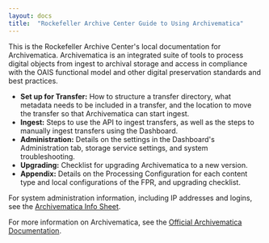 ```yaml
---
layout: docs
title:  "Rockefeller Archive Center Guide to Using Archivematica"
---
```


This is the Rockefeller Archive Center's local documentation for Archivematica. Archivematica is an integrated suite of tools to process digital objects from ingest to archival storage and access in compliance with the OAIS functional model and other digital preservation standards and best practices.

 - **Set up for Transfer:** How to structure a transfer directory, what metadata needs to be included in a transfer, and the location to move the transfer so that Archivematica can start ingest.
 - **Ingest:** Steps to use the API to ingest transfers, as well as the steps to manually ingest transfers using the Dashboard.
 - **Administration:** Details on the settings in the Dashboard's Administration tab, storage service settings, and system troubleshooting.
 - **Upgrading:** Checklist for upgrading Archivematica to a new version.
 - **Appendix:** Details on the Processing Configuration for each content type and local configurations of the FPR, and upgrading checklist.

For system administration information, including IP addresses and logins, see the [Archivematica Info Sheet]().

For more information on Archivematica, see the [Official Archivematica Documentation](https://www.archivematica.org/en/docs/latest/).


